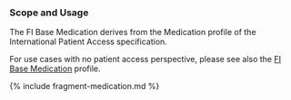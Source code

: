 ### Scope and Usage

The FI Base Medication derives from the Medication profile of the International Patient Access
specification.

For use cases with no patient access perspective, please see also the
[FI Base Medication](StructureDefinition-fi-base-medication.html) profile.

{% include fragment-medication.md %}